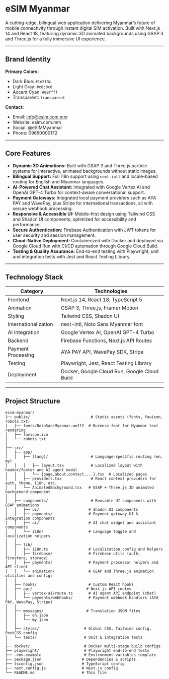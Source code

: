 # eSIM Myanmar

A cutting-edge, bilingual web application delivering Myanmar’s future of mobile connectivity through instant digital SIM activation. Built with Next.js 14 and React 18, featuring dynamic 3D animated backgrounds using GSAP 3 and Three.js for a fully immersive UI experience.

---

## Brand Identity

**Primary Colors:**  
- Dark Blue: `#1e2f3c`  
- Light Gray: `#c0c0c0`  
- Accent Cyan: `#00ffff`  
- Transparent: `transparent`

**Contact:**  
- Email: info@esim.com.mm  
- Website: esim.com.mm  
- Social: @eSIMMyanmar  
- Phone: 09650000172  

---

## Core Features

- **Dynamic 3D Animations:** Built with GSAP 3 and Three.js particle systems for interactive, animated backgrounds without static images.  
- **Bilingual Support:** Full i18n support using `next-intl` and locale-based routing for English and Myanmar languages.  
- **AI-Powered Chat Assistant:** Integrated with Google Vertex AI and OpenAI GPT-4 Turbo for context-aware conversational support.  
- **Payment Gateways:** Integrated local payment providers such as AYA PAY and WavePay, plus Stripe for international transactions, all with secure webhook processing.  
- **Responsive & Accessible UI:** Mobile-first design using Tailwind CSS and Shadcn UI components, optimized for accessibility and performance.  
- **Secure Authentication:** Firebase Authentication with JWT tokens for user security and session management.  
- **Cloud-Native Deployment:** Containerized with Docker and deployed via Google Cloud Run with CI/CD automation through Google Cloud Build.  
- **Testing & Quality Assurance:** End-to-end testing with Playwright, unit and integration tests with Jest and React Testing Library.  

---

## Technology Stack

| Category           | Technologies                                                  |
|--------------------|--------------------------------------------------------------|
| Frontend           | Next.js 14, React 18, TypeScript 5                           |
| Animation          | GSAP 3, Three.js, Framer Motion                              |
| Styling            | Tailwind CSS, Shadcn UI                                      |
| Internationalization| next-intl, Noto Sans Myanmar font                            |
| AI Integration     | Google Vertex AI, OpenAI GPT-4 Turbo                         |
| Backend            | Firebase Functions, Next.js API Routes                       |
| Payment Processing | AYA PAY API, WavePay SDK, Stripe                             |
| Testing            | Playwright, Jest, React Testing Library                      |
| Deployment         | Docker, Google Cloud Run, Google Cloud Build                 |

---

## Project Structure

```plaintext
esim-myanmar/
├── public/                           # Static assets (fonts, favicon, robots.txt)
│   ├── fonts/NotoSansMyanmar.woff2  # Burmese font for Myanmar text rendering
│   ├── favicon.ico
│   └── robots.txt
│
├── src/
│   ├── app/
│   │   ├── [lang]/                   # Language-specific routing (en, my)
│   │   │   ├── layout.tsx            # Localized layout with header/footer and AI agent modal
│   │   │   └── {page,about,contact,...}.tsx  # Localized pages
│   │   ├── providers.tsx             # React context providers for auth, theme, i18n, etc.
│   │   └── AnimatedBackground.tsx   # GSAP + Three.js 3D animated background component
│   │
│   ├── components/                   # Reusable UI components with GSAP animations
│   │   ├── ui/                      # Shadcn UI components
│   │   ├── payments/                # Payment gateway UI & integration components
│   │   ├── ai/                      # AI chat widget and assistant components
│   │   └── i18n/                    # Language toggle and localization helpers
│   │
│   ├── lib/
│   │   ├── i18n.ts                  # Localization config and helpers
│   │   ├── firebase/                # Firebase utils (auth, firestore, storage)
│   │   ├── payments/                # Payment processor helpers and API client
│   │   └── animation/               # GSAP and Three.js animation utilities and configs
│   │
│   ├── hooks/                       # Custom React hooks
│   ├── api/                        # Next.js API routes
│   │   ├── vertex-ai/route.ts       # AI agent API endpoint (chat)
│   │   └── payments/webhooks/       # Payment webhook handlers (AYA PAY, WavePay, Stripe)
│   │
│   ├── messages/                   # Translation JSON files
│   │   ├── en.json
│   │   └── my.json
│   │
│   ├── styles/                    # Global CSS, Tailwind config, PostCSS config
│   └── tests/                     # Unit & integration tests
│
├── docker/                        # Docker multi-stage build configs
├── playwright/                    # Playwright end-to-end tests
├── .env.example                   # Environment variables template
├── package.json                  # Dependencies & scripts
├── tsconfig.json                 # TypeScript config
├── next.config.js                # Next.js config
└── README.md                     # This file
